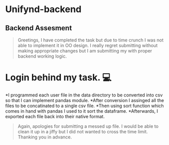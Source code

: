 # Unifynd-backend
## Backend Assesment

>Greetings, I have completed the task but due to time crunch I was not able to implement it in OO design. I really regret submitting without making appropriate changes but I am submitting my with proper backend working logic. 

# Login behind my task. :computer:
*I programmed each user file in the data directory to be converted into csv so that I can implement pandas module.
*After conversion I assinged all the files to be concatinated to a single csv file.
*Then using sort function which comes in hand with pandas I used to it sort the dataframe.
*Afterwards, I exported each file back into their native format.

> Again, apologies for submitting a messed up file. I would be able to clean it up in a jiffy but I did not wanted to cross the time limit. Thanking you in advance.

